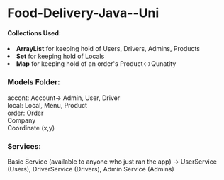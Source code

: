 # Food-Delivery-Java--Uni
<h4>Collections Used:</h4>

<li><b>ArrayList</b> for keeping hold of Users, Drivers, Admins, Products</li>
<li><b>Set</b> for keeping hold of Locals</li>
<li><b>Map</b> for keeping hold of an order's Product<->Qunatity</li>

<h3>Models Folder:</h3>
accont:
Account-> Admin, User, Driver
<br>
local:
Local, Menu, Product
<br>
order:
Order
<br>
Company
<br>
Coordinate (x,y)

<h3>Services:</h3>
Basic Service (available to anyone who just ran the app) -> UserService (Users), DriverService (Drivers), Admin Service (Admins)
